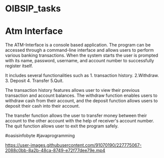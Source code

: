# OIBSIP_tasks

# Atm Interface

The ATM-Interface is a console based application. The program can be accessed through a command-line interface and allows users to perform various banking transactions.
When the system starts the user is prompted with its name, password, username, and account number to successfully register itself.

It includes several functionalities such as 1. transaction history. 2.Withdraw. 3. Deposit 4. Transfer 5.Quit.

The transaction history features allows user to view their previous transaction and account balances. 
The withdraw function enables users to withdraw cash from their account, and the deposit function allows users to deposit their cash into their account.

The transfer function allows the user to transfer money between their account to the other account with the help of receiver's account number.
The quit function allows user to exit the program safely.


#oasisinfobyte #javaprogramming 




https://user-images.githubusercontent.com/91070190/227775067-2088c0bb-8a2b-48ca-8749-e72f77dee79e.mp4

